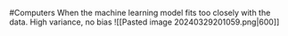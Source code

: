 #Computers 
When the machine learning model fits too closely with the data. High variance, no bias
![[Pasted image 20240329201059.png|600]]